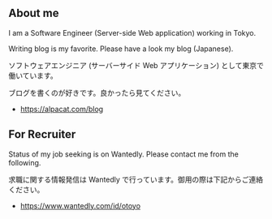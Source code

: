 ## About me

I am a Software Engineer (Server-side Web application) working in Tokyo.

Writing blog is my favorite. Please have a look my blog (Japanese).

ソフトウェアエンジニア (サーバーサイド Web アプリケーション) として東京で働いています。

ブログを書くのが好きです。良かったら見てください。

* https://alpacat.com/blog

## For Recruiter

Status of my job seeking is on Wantedly. Please contact me from the following.

求職に関する情報発信は Wantedly で行っています。御用の際は下記からご連絡ください。

* https://www.wantedly.com/id/otoyo
